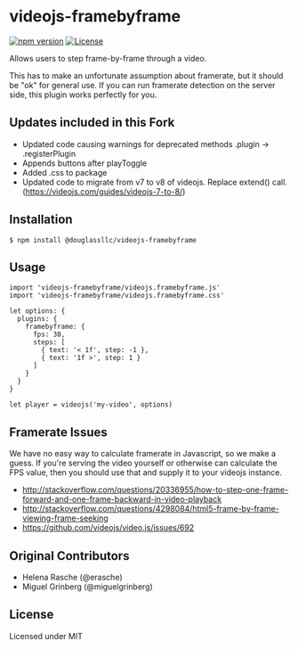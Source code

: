 videojs-framebyframe
====================

[![npm version](https://img.shields.io/npm/v/@douglassllc/videojs-framebyframe.svg?style=flat)](https://www.npmjs.com/package/@douglassllc/videojs-framebyframe)
[![License](https://img.shields.io/npm/l/@douglassllc/videojs-framebyframe.svg)](LICENSE)


Allows users to step frame-by-frame through a video.

This has to make an unfortunate assumption about framerate, but it should be
"ok" for general use. If you can run framerate detection on the server side,
this plugin works perfectly for you.

## Updates included in this Fork

- Updated code causing warnings for deprecated methods .plugin -> .registerPlugin
- Appends buttons after playToggle
- Added .css to package
- Updated code to migrate from v7 to v8 of videojs. Replace extend() call. (https://videojs.com/guides/videojs-7-to-8/)

## Installation

```console
$ npm install @douglassllc/videojs-framebyframe
```

## Usage

```
import 'videojs-framebyframe/videojs.framebyframe.js'
import 'videojs-framebyframe/videojs.framebyframe.css'

let options: {
  plugins: {
    framebyframe: {
      fps: 30,
      steps: [
        { text: '< 1f', step: -1 },
        { text: '1f >', step: 1 }
      ]
    }
  }
}

let player = videojs('my-video', options)
```

## Framerate Issues

We have no easy way to calculate framerate in Javascript, so we make a guess.
If you're serving the video yourself or otherwise can calculate the FPS value,
then you should use that and supply it to your videojs instance.

- http://stackoverflow.com/questions/20336955/how-to-step-one-frame-forward-and-one-frame-backward-in-video-playback
- http://stackoverflow.com/questions/4298084/html5-frame-by-frame-viewing-frame-seeking
- https://github.com/videojs/video.js/issues/692

## Original Contributors

- Helena Rasche (@erasche)
- Miguel Grinberg (@miguelgrinberg)

## License

Licensed under MIT
